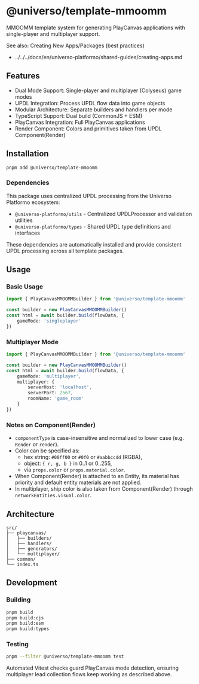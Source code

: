 # @universo/template-mmoomm

MMOOMM template system for generating PlayCanvas applications with single-player and multiplayer support.

See also: Creating New Apps/Packages (best practices)

- ../../../docs/en/universo-platformo/shared-guides/creating-apps.md
## Features

-   Dual Mode Support: Single-player and multiplayer (Colyseus) game modes
-   UPDL Integration: Process UPDL flow data into game objects
-   Modular Architecture: Separate builders and handlers per mode
-   TypeScript Support: Dual build (CommonJS + ESM)
-   PlayCanvas Integration: Full PlayCanvas applications
-   Render Component: Colors and primitives taken from UPDL Component(Render)

## Installation

```bash
pnpm add @universo/template-mmoomm
```

### Dependencies

This package uses centralized UPDL processing from the Universo Platformo ecosystem:

-   `@universo-platformo/utils` - Centralized UPDLProcessor and validation utilities
-   `@universo-platformo/types` - Shared UPDL type definitions and interfaces

These dependencies are automatically installed and provide consistent UPDL processing across all template packages.

## Usage

### Basic Usage

```typescript
import { PlayCanvasMMOOMMBuilder } from '@universo/template-mmoomm'

const builder = new PlayCanvasMMOOMMBuilder()
const html = await builder.build(flowData, {
    gameMode: 'singleplayer'
})
```

### Multiplayer Mode

```typescript
import { PlayCanvasMMOOMMBuilder } from '@universo/template-mmoomm'

const builder = new PlayCanvasMMOOMMBuilder()
const html = await builder.build(flowData, {
    gameMode: 'multiplayer',
    multiplayer: {
        serverHost: 'localhost',
        serverPort: 2567,
        roomName: 'game_room'
    }
})
```

### Notes on Component(Render)

-   `componentType` is case-insensitive and normalized to lower case (e.g. `Render` or `render`).
-   Color can be specified as:
    -   hex string: `#00ff00` or `#0f0` or `#aabbccdd` (RGBA),
    -   object: `{ r, g, b }` in 0..1 or 0..255,
    -   via `props.color` or `props.material.color`.
-   When Component(Render) is attached to an Entity, its material has priority and default entity materials are not applied.
-   In multiplayer, ship color is also taken from Component(Render) through `networkEntities.visual.color`.

## Architecture

```
src/
├── playcanvas/
│   ├── builders/
│   ├── handlers/
│   ├── generators/
│   └── multiplayer/
├── common/
└── index.ts
```

## Development

### Building

```bash
pnpm build
pnpm build:cjs
pnpm build:esm
pnpm build:types
```

### Testing

```bash
pnpm --filter @universo/template-mmoomm test
```

Automated Vitest checks guard PlayCanvas mode detection, ensuring multiplayer lead collection flows keep working as described above.
